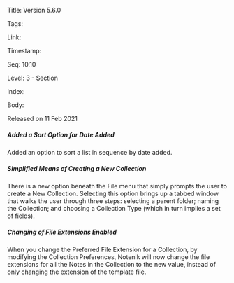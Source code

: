 Title: Version 5.6.0 

Tags:  

Link: 

Timestamp:  

Seq: 10.10 

Level: 3 - Section 

Index:  

Body: 

Released on 11 Feb 2021
 
##### Added a Sort Option for Date Added

Added an option to sort a list in sequence by date added. 

 
##### Simplified Means of Creating a New Collection

There is a new option beneath the File menu that simply prompts the user to create a New Collection. Selecting this option brings up a tabbed window that walks the user through three steps: selecting a parent folder; naming the Collection; and choosing a Collection Type (which in turn implies a set of fields). 

 
##### Changing of File Extensions Enabled

When you change the Preferred File Extension for a Collection, by modifying the Collection Preferences, Notenik will now change the file extensions for all the Notes in the Collection to the new value, instead of only changing the extension of the template file. 

